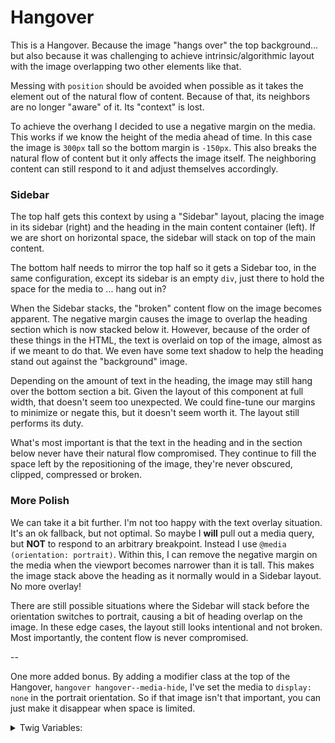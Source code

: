 <!-- This is the general documentation layout. Add or remove any sections as needed, but try to stay consistent across components. -->
# Hangover

This is a Hangover. Because the image "hangs over" the top background... but also because it was challenging to achieve intrinsic/algorithmic layout with the image overlapping two other elements like that.

Messing with `position` should be avoided when possible as it takes the element out of the natural flow of content. Because of that, its neighbors are no longer "aware" of it. Its "context" is lost.

To achieve the overhang I decided to use a negative margin on the media. This works if we know the height of the media ahead of time.  In this case the image is `300px` tall so the bottom margin is `-150px`. This also breaks the natural flow of content but it only affects the image itself. The neighboring content can still respond to it and adjust themselves accordingly.

### Sidebar
The top half gets this context by using a "Sidebar" layout, placing the image in its sidebar (right) and the heading in the main content container (left). If we are short on horizontal space, the sidebar will stack on top of the main content.

The bottom half needs to mirror the top half so it gets a Sidebar too, in the same configuration, except its sidebar is an empty `div`, just there to hold the space for the media to ... hang out in?

When the Sidebar stacks, the "broken" content flow on the image becomes apparent. The negative margin causes the image to overlap the heading section which is now stacked below it. However, because of the order of these things in the HTML, the text is overlaid on top of the image, almost as if we meant to do that. We even have some text shadow to help the heading stand out against the "background" image.

Depending on the amount of text in the heading, the image may still hang over the bottom section a bit. Given the layout of this component at full width, that doesn't seem too unexpected. We could fine-tune our margins to minimize or negate this, but it doesn't seem worth it. The layout still performs its duty.

What's most important is that the text in the heading and in the section below never have their natural flow compromised. They continue to fill the space left by the repositioning of the image, they're never obscured, clipped, compressed or broken.

### More Polish
We can take it a bit further. I'm not too happy with the text overlay situation. It's an ok fallback, but not optimal. So maybe I **will** pull out a media query, but **NOT** to respond to an arbitrary breakpoint. Instead I use `@media (orientation: portrait)`. Within this, I can remove the negative margin on the media when the viewport becomes narrower than it is tall. This makes the image stack above the heading as it normally would in a Sidebar layout. No more overlay!

There are still possible situations where the Sidebar will stack before the orientation switches to portrait, causing a bit of heading overlap on the image. In these edge cases, the layout still looks intentional and not broken. Most importantly, the content flow is never compromised.

--

One more added bonus. By adding a modifier class at the top of the Hangover, `hangover hangover--media-hide`, I've set the media to `display: none` in the portrait orientation. So if that image isn't that important, you can just make it disappear when space is limited.

<details>
  <summary>Twig Variables:</summary>
  ```
  heading: "This is a Heading",
  media: "...",
  media_hide_portrait: false,
  bottom_content: "...",
  ```
</details>

